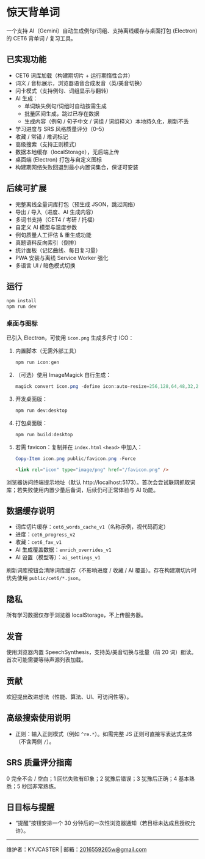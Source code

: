 # 惊天背单词

一个支持 AI（Gemini）自动生成例句/词组、支持离线缓存与桌面打包 (Electron) 的 CET6 背单词 / 复习工具。

## 已实现功能

- CET6 词库加载（构建期切片 + 运行期惰性合并）
- 词义 / 音标展示，浏览器语音合成发音（英/美音切换）
- 闪卡模式（支持例句、词组显示与翻转）
- AI 生成：
	- 单词缺失例句/词组时自动按需生成
	- 批量区间生成，跳过已存在数据
	- 生成内容（例句 / 句子中文 / 词组 / 词组释义）本地持久化，刷新不丢
- 学习进度与 SRS 风格质量评分（0–5）
- 收藏 / 常错 / 难词标记
- 高级搜索（支持正则模式）
- 数据本地缓存（localStorage），无后端上传
- 桌面端 (Electron) 打包与自定义图标
- 构建期网络失败回退到最小内置词集合，保证可安装

## 后续可扩展

- 完整离线全量词库打包（预生成 JSON，跳过网络）
- 导出 / 导入（进度、AI 生成内容）
- 多词书支持（CET4 / 考研 / 托福）
- 自定义 AI 模型与温度参数
- 例句质量人工评估 & 重生成功能
- 真题语料反向索引（倒排）
- 统计面板（记忆曲线、每日复习量）
- PWA 安装与离线 Service Worker 强化
- 多语言 UI / 暗色模式切换

## 运行

```powershell
npm install
npm run dev
```

### 桌面与图标

已引入 Electron，可使用 `icon.png` 生成多尺寸 ICO：

1. 内置脚本（无需外部工具）
   
	```powershell
	npm run icon:gen
	```

2. （可选）使用 ImageMagick 自行生成：
   
	```powershell
	magick convert icon.png -define icon:auto-resize=256,128,64,48,32,24,16 build/icon.ico
	```

3. 开发桌面版：
   
	```powershell
	npm run dev:desktop
	```

4. 打包桌面版：
   
	```powershell
	npm run build:desktop
	```

5. 若需 favicon：复制并在 `index.html` `<head>` 中加入：
   
	```powershell
	Copy-Item icon.png public/favicon.png -Force
	```
   
	```html
	<link rel="icon" type="image/png" href="/favicon.png" />
	```

浏览器访问终端提示地址（默认 http://localhost:5173）。首次会尝试联网抓取词库；若失败使用内置少量后备词，后续仍可正常体验与 AI 功能。

## 数据缓存说明
- 词库切片缓存：`cet6_words_cache_v1`（名称示例，视代码而定）
- 进度：`cet6_progress_v2`
- 收藏：`cet6_fav_v1`
- AI 生成覆盖数据：`enrich_overrides_v1`
- AI 设置（模型等）：`ai_settings_v1`

刷新词库按钮会清除词库缓存（不影响进度 / 收藏 / AI 覆盖）。存在构建期切片时优先使用 `public/cet6/*.json`。

## 隐私

所有学习数据仅存于浏览器 localStorage，不上传服务器。

## 发音

使用浏览器内置 SpeechSynthesis，支持英/美音切换与批量（前 20 词）朗读。首次可能需要等待声源列表加载。

## 贡献

欢迎提出改进想法（性能、算法、UI、可访问性等）。

## 高级搜索使用说明
- 正则：输入正则模式（例如 `^re.*`）。如需完整 JS 正则可直接写表达式主体（不含两侧 `/`）。

## SRS 质量评分指南

0 完全不会 / 空白；1 回忆失败有印象；2 犹豫后错误；3 犹豫后正确；4 基本熟悉；5 秒回非常熟练。

## 日目标与提醒
- “提醒”按钮安排一个 30 分钟后的一次性浏览器通知（若目标未达成且授权允许）。

---

维护者：KYJCASTER  |  邮箱：2016559265w@gmail.com

